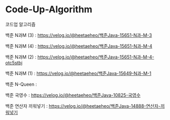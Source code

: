 # Code-Up-Algorithm
코드업 알고리즘

백준 N과M (3) : https://velog.io/@heetaeheo/백준Java-15651-N과-M-3

백준 N과M (4) : https://velog.io/@heetaeheo/백준Java-15651-N과-M-4

백준 N과M (2) : https://velog.io/@heetaeheo/백준Java-15651-N과-M-4-otc5stbj

백준 N과M (1) : https://velog.io/@heetaeheo/백준Java-15649-N과-M-1

백준 N-Queen :

백준 국영수 : https://velog.io/@heetaeheo/백준Java-10825-국영수

백준 연산자 끼워넣기 : https://velog.io/@heetaeheo/백준Java-14888-연산자-끼워넣기
